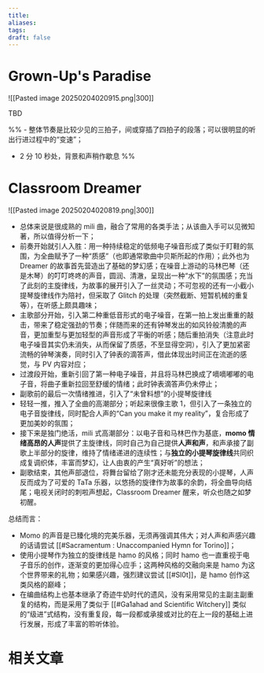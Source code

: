 ```yaml
---
title: 
aliases: 
tags: 
draft: false
---
```


# Grown-Up's Paradise

![[Pasted image 20250204020915.png|300]]

TBD

%% - 整体节奏是比较少见的三拍子，间或穿插了四拍子的段落；可以很明显的听出行进过程中的“变速”；
- 2 分 10 秒处，背景和声稍作歇息 %%

# Classroom Dreamer

![[Pasted image 20250204020819.png|300]]

- 总体来说是很成熟的 mili 曲，融合了常用的各类手法；从该曲入手可以见微知著，所以值得分析一下；
- 前奏开始就引人入胜：用一种持续稳定的低频电子噪音形成了类似于盯鞋的氛围，为全曲赋予了一种“质感”（也即通常歌曲中贝斯所起的作用）；此外也为 Dreamer 的故事首先营造出了基础的梦幻感；在噪音上游动的马林巴琴（还是木琴）的叮叮咚咚的声音，圆润、清澈，呈现出一种“水下”的氛围感；充当了此刻的主旋律线，为故事的展开引入了一丝灵动；不可忽视的还有一小截小提琴旋律线作为陪衬，但采取了 Glitch 的处理（突然截断、短暂机械的重复等），在听感上颇具趣味；
- 主歌部分开始，引入第二种重低音形式的电子噪音，在第一拍上发出重重的敲击，带来了稳定强劲的节奏；伴随而来的还有钟琴发出的如风铃般清脆的声音，更加重型与更加轻型的声音形成了平衡的听感；随后重拍消失（注意此时电子噪音其实仍未消失，从而保留了质感，不至显得空洞），引入了更加紧密流畅的钟琴演奏，同时引入了钟表的滴答声，借此体现出时间正在流逝的感觉，与 PV 内容对应；
- 过渡段开始，重新引回了第一种电子噪音，并且将马林巴换成了嘀嘀嘟嘟的电子音，将曲子重新拉回至舒缓的情绪；此时钟表滴答声仍未停止；
- 副歌前的最后一次情绪推进，引入了“未曾料想”的小提琴旋律线
- 轻轻一推，推入了全曲的高潮部分；听起来很像主歌 1，但引入了一条独立的电子音旋律线，同时配合人声的“Can you make it my reality”，复合形成了更加美妙的氛围；
- 接下来是独门绝活，mili 式高潮部分：以电子音和马林巴作为基底，**momo 情绪高昂的人声**提供了主旋律线，同时自己为自己提供**人声和声**，和声承接了副歌上半部分的旋律，维持了情绪递进的连续性；与**独立的小提琴旋律线**共同织成复调织体，丰富而梦幻，让人由衷的产生“真好听”的想法；
- 副歌结束，其他声部退位，将舞台留给了刚才还未能充分表现的小提琴，人声反而成为了可爱的 TaTa 乐器，以悠扬的旋律作为故事的余韵，将全曲导向结尾；电视关闭时的刺啦声想起，Classroom Dreamer 醒来，听众也随之如梦初醒。

总结而言：

- Momo 的声音是已臻化境的完美乐器，无须再强调其伟大；对人声和声感兴趣的话请尝试 [[#Sacramentum : Unaccompanied Hymn for Torino]]；
- 使用小提琴作为独立的旋律线是 hamo 的风格；同时 hamo 也一直重视于电子音乐的创作，逐渐变的更加得心应手；这两种风格的交融向来是 hamo 为这个世界带来的礼物；如果感兴趣，强烈建议尝试 [[#Sl0t]]，是 hamo 创作这类风格的巅峰；
- 在编曲结构上也基本继承了奇迹牛奶时代的遗风，没有采用常见的主副主副重复的结构，而是采用了类似于 [[#Ga1ahad and Scientific Witchery]] 类似的“级进”式结构，没有重复段，每一段都或承接或对比的在上一段的基础上进行发展，形成了丰富的聆听体验。


# 相关文章

